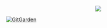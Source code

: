 <p align="center">
  <a href="https://solved.ac/red426">
    <img src="http://mazassumnida.wtf/api/v2/generate_badge?boj=red426">
  </a>
</p>




[![GitGarden](https://gitgarden.marshallku.dev/?user_name=reed426)](https://github.com/marshallku/gitgarden)
